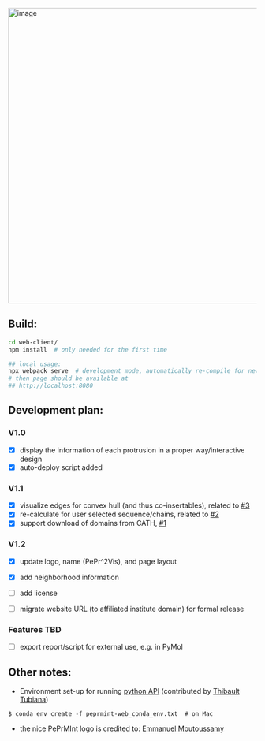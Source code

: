 
[<img width="600" alt="image" src="https://user-images.githubusercontent.com/5687628/124143879-c5df7f00-da8b-11eb-9add-2c3f20337dfa.png">](https://reuter-group.github.io/peprmint)


## Build:
```bash
cd web-client/ 
npm install  # only needed for the first time

## local usage: 
npx webpack serve  # development mode, automatically re-compile for new file changes
# then page should be available at 
## http://localhost:8080
```

## Development plan:
### V1.0
- [x] display the information of each protrusion in a proper way/interactive design
- [x] auto-deploy script added

### V1.1
 - [x] visualize edges for convex hull (and thus co-insertables), related to [#3](/../../issues/3)
 - [x] re-calculate for user selected sequence/chains, related to [#2](/../../issues/2)
 - [x] support download of domains from CATH, [#1](/../../issues/1)
 
### V1.2
- [x] update logo, name (PePr^2Vis), and page layout
- [x] add neighborhood information
- [ ] add license
- [ ] migrate website URL (to affiliated institute domain) for formal release


### Features TBD
- [ ] export report/script for external use, e.g. in PyMol


## Other notes:

- Environment set-up for running [python API](https://github.com/reuter-group/peprmint-web/blob/main/protrusion_for_dandan.py) (contributed by [Thibault Tubiana](https://github.com/tubiana))
```
$ conda env create -f peprmint-web_conda_env.txt  # on Mac
```

- the nice PePrMInt logo is credited to: [Emmanuel Moutoussamy](https://www.uib.no/en/persons/Emmanuel.Edouard.Moutoussamy)
